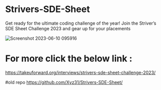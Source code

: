 # Strivers-SDE-Sheet
Get ready for the ultimate coding challenge of the year! Join the Striver’s SDE Sheet Challenge 2023 and gear up for your placements 

![Screenshot 2023-06-10 095916](https://github.com/Xyz31/Xyz31/assets/95264887/e687a448-dca6-4d5b-82de-9d12eca1687b)

# For more click the below link :
https://takeuforward.org/interviews/strivers-sde-sheet-challenge-2023/

#old repo
https://github.com/Xyz31/Strivers-SDE-Sheet/
